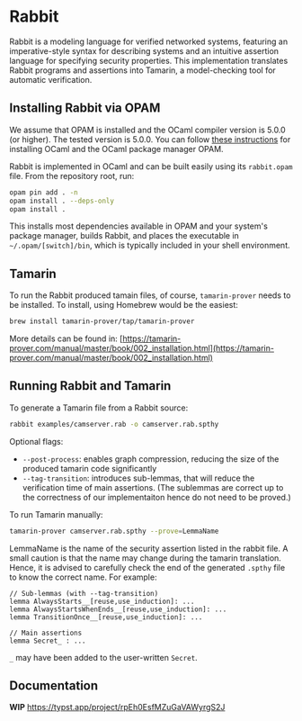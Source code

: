 # Rabbit
Rabbit is a modeling language for verified networked systems, featuring an imperative-style syntax for describing systems and an intuitive assertion language for specifying security properties. This implementation translates Rabbit programs and assertions into Tamarin, a model-checking tool for automatic verification.

## Installing Rabbit via OPAM

We assume that OPAM is installed and the OCaml compiler version is 5.0.0 (or higher). The tested version is 5.0.0.
You can follow [these instructions](https://www.ocaml.org/docs/up-and-running) for installing OCaml and the OCaml package manager OPAM.

Rabbit is implemented in OCaml and can be built easily using its `rabbit.opam` file. From the repository root, run:

```bash
opam pin add . -n
opam install . --deps-only
opam install .
```

This installs most dependencies available in OPAM and your system's package manager, builds Rabbit, and places the executable in `~/.opam/[switch]/bin`, which is typically included in your shell environment.

## Tamarin
To run the Rabbit produced tamain files, of course, `tamarin-prover` needs to be installed.
To install, using Homebrew would be the easiest:

```bash
brew install tamarin-prover/tap/tamarin-prover
```

More details can be found in: [https://tamarin-prover.com/manual/master/book/002_installation.html](https://tamarin-prover.com/manual/master/book/002_installation.html)

## Running Rabbit and Tamarin

To generate a Tamarin file from a Rabbit source:

```bash
rabbit examples/camserver.rab -o camserver.rab.spthy
```

Optional flags:

- `--post-process`: enables graph compression, reducing the size of the produced tamarin code significantly 
- `--tag-transition`: introduces sub-lemmas, that will reduce the verification time of main assertions. (The sublemmas are correct up to the correctness of our implementaiton hence do not need to be proved.)

To run Tamarin manually:

```bash
tamarin-prover camserver.rab.spthy --prove=LemmaName
```

LemmaName is the name of the security assertion listed in the rabbit file. 
A small caution is that the name may change during the tamarin translation. Hence, it is advised to carefully check the end of the generated `.spthy` file 
to know the correct name. For example:

```tamarin
// Sub-lemmas (with --tag-transition)
lemma AlwaysStarts__[reuse,use_induction]: ...
lemma AlwaysStartsWhenEnds__[reuse,use_induction]: ...
lemma TransitionOnce__[reuse,use_induction]: ...

// Main assertions
lemma Secret_ : ...
```
`_` may have been added to the user-written `Secret`.

## Documentation

**WIP** https://typst.app/project/rpEh0EsfMZuGaVAWyrgS2J

